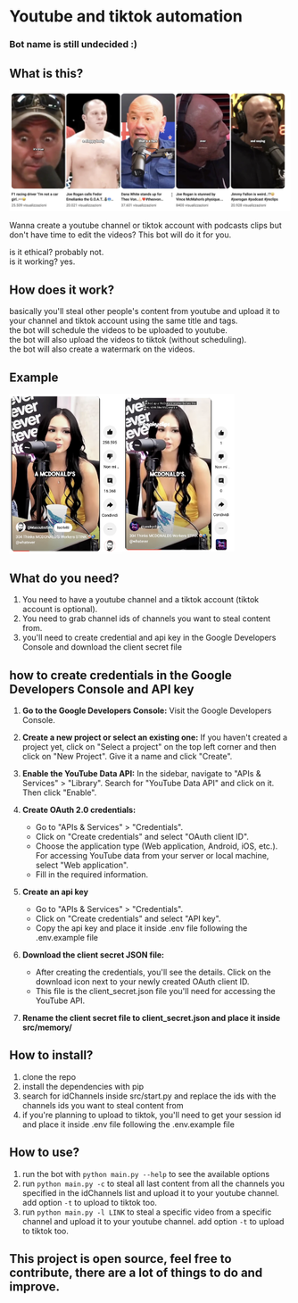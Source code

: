 # Youtube and tiktok automation

### Bot name is still undecided :)

## What is this?

![image shorts.png](images/shorts.png)

Wanna create a youtube channel or tiktok account with podcasts clips but don't have time to edit the videos? This bot will do it for you.<br>

is it ethical? probably not.<br>
is it working? yes.<br>

## How does it work?

basically you'll steal other people's content from youtube and upload it to your channel and tiktok account using the same title and tags. <br>
the bot will schedule the videos to be uploaded to youtube.<br>
the bot will also upload the videos to tiktok (without scheduling).<br>
the bot will also create a watermark on the videos.<br>

## Example

<div style="display: flex;">
  <img src="images/original.png" style="width: 40%;" />
  <img src="images/copy.png" style="width: 40%;" />
</div>

## What do you need?

1. You need to have a youtube channel and a tiktok account (tiktok account is optional).
2. You need to grab channel ids of channels you want to steal content from.
3. you'll need to create credential and api key in the Google Developers Console and download the client secret file

## how to create credentials in the Google Developers Console and API key

1. **Go to the Google Developers Console:** Visit the Google Developers Console.

2. **Create a new project or select an existing one:** If you haven't created a project yet, click on "Select a project" on the top left corner and then click on "New Project". Give it a name and click "Create".

3. **Enable the YouTube Data API:** In the sidebar, navigate to "APIs & Services" > "Library". Search for "YouTube Data API" and click on it. Then click "Enable".

4. **Create OAuth 2.0 credentials:**

   - Go to "APIs & Services" > "Credentials".
   - Click on "Create credentials" and select "OAuth client ID".
   - Choose the application type (Web application, Android, iOS, etc.). For accessing YouTube data from your server or local machine, select "Web application".
   - Fill in the required information.

5. **Create an api key**

   - Go to "APIs & Services" > "Credentials".
   - Click on "Create credentials" and select "API key".
   - Copy the api key and place it inside .env file following the .env.example file

6. **Download the client secret JSON file:**

   - After creating the credentials, you'll see the details. Click on the download icon next to your newly created OAuth client ID.
   - This file is the client_secret.json file you'll need for accessing the YouTube API.

7. **Rename the client secret file to client_secret.json and place it inside src/memory/**

## How to install?

1. clone the repo
2. install the dependencies with pip
3. search for idChannels inside src/start.py and replace the ids with the channels ids you want to steal content from
4. if you're planning to upload to tiktok, you'll need to get your session id and place it inside .env file following the .env.example file

## How to use?

1. run the bot with `python main.py --help` to see the available options
2. run `python main.py -c` to steal all last content from all the channels you specified in the idChannels list and upload it to your youtube channel.
   add option `-t` to upload to tiktok too.
3. run `python main.py -l LINK` to steal a specific video from a specific channel and upload it to your youtube channel.
   add option `-t` to upload to tiktok too.

## This project is open source, feel free to contribute, there are a lot of things to do and improve.
